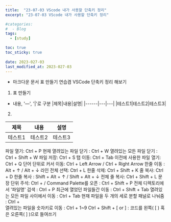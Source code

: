 ```yaml
---
title:  "23-07-03 VScode 내가 사용할 단축키 정리"
excerpt: "23-07-03 VScode 내가 사용할 단축키 정리"

#categories:
#  - Blog
tags:
  - [study]

toc: true
toc_sticky: true
 
date: 2023-027-03
last_modified_at: 2023-027-03
---
```


* 마크다운 문서 표 만들기 연습겸 VSCode 단축키 정리 해보기

1. 표 만들기
  - 내용, '—', '|'로 구분
|제목|내용|설명|
|------|---|---|
|테스트1|테스트2|테스트3|

2. 


|제목|내용|설명|
|------|---|---|
|테스트1|테스트2|테스트3|

파일 열기: Ctrl + P
현재 열려있는 파일 닫기 : Ctrl + W
열려있는 모든 파일 닫기 : Ctrl + Shift + W
파일 저장: Ctrl + S
탭 이동: Ctrl + Tab
이전에 사용한 파일 열기: Ctrl + Q
단어 단위로 커서 이동: Ctrl + Left Arrow / Ctrl + Right Arrow
한줄 이동 : Alt + ↑ / Alt + ↓
라인 전체 선택: Ctrl + L
한줄 삭제: Ctrl + Shift + K
줄 복사: Ctrl + D
한줄 복사 : Shift + Alt + ↑ / Shift + Alt + ↓
전체 줄 복사: Ctrl + Shift + L
문장 단위 주석: Ctrl + /
Command Palette를 오픈 : Ctrl + Shift + P
전체 디렉토리에서 '파일명' 검색 : Ctrl + P
최근에 열었던 파일들간 이동 : Ctrl + Shift + Tab
열려있는 모든 파일 사이에서 이동 : Ctrl + Tab 
현재 파일을 두 개의 세로 분할 패널로 나눠줌 : Ctrl + \
열려있는 파일을 숫자키로 이동 : Ctrl + 1~9 
Ctrl + Shift + [ or ] : 코드를 왼쪽( [ ) 혹은 오른쪽( ] )으로 들여쓰기 